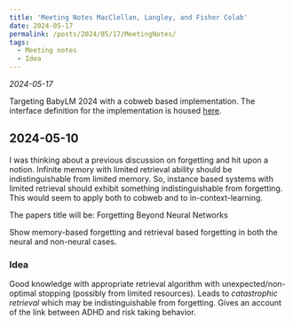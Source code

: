 ```yaml
---
title: 'Meeting Notes MacClellan, Langley, and Fisher Colab'
date: 2024-05-17
permalink: /posts/2024/05/17/MeetingNotes/
tags:
  - Meeting notes
  - Idea
---
```



_2024-05-17_

Targeting BabyLM 2024 with a cobweb based implementation. The interface definition for the implementation is housed [here](https://github.com/EleutherAI/lm-evaluation-harness/blob/big-refactor/docs/model_guide.md).

## 2024-05-10

I was thinking about a previous discussion on forgetting and hit upon a notion. Infinite memory with limited retrieval ability should be indistinguishable from limited memory. So, instance based systems with limited retrieval should exhibit something indistinguishable from forgetting. This would seem to apply both to cobweb and to in-context-learning. 

The papers title will be: Forgetting Beyond Neural Networks

Show memory-based forgetting and retrieval based forgetting in both the neural and non-neural cases.


### Idea

Good knowledge with appropriate retrieval algorithm with unexpected/non-optimal stopping (possibly from limited resources). Leads to _catastrophic retrieval_ which may be indistinguishable from forgetting. Gives an account of the link between ADHD and risk taking behavior.  

